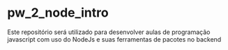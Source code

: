 # pw_2_node_intro
Este repositório será utilizado para desenvolver aulas de programação javascript com uso do NodeJs e suas ferramentas de pacotes no backend
